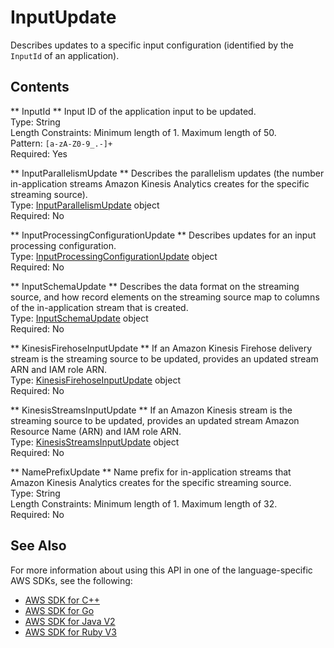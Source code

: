 # InputUpdate<a name="API_InputUpdate"></a>

Describes updates to a specific input configuration \(identified by the `InputId` of an application\)\. 

## Contents<a name="API_InputUpdate_Contents"></a>

 ** InputId **   <a name="analytics-Type-InputUpdate-InputId"></a>
Input ID of the application input to be updated\.  
Type: String  
Length Constraints: Minimum length of 1\. Maximum length of 50\.  
Pattern: `[a-zA-Z0-9_.-]+`   
Required: Yes

 ** InputParallelismUpdate **   <a name="analytics-Type-InputUpdate-InputParallelismUpdate"></a>
Describes the parallelism updates \(the number in\-application streams Amazon Kinesis Analytics creates for the specific streaming source\)\.  
Type: [InputParallelismUpdate](API_InputParallelismUpdate.md) object  
Required: No

 ** InputProcessingConfigurationUpdate **   <a name="analytics-Type-InputUpdate-InputProcessingConfigurationUpdate"></a>
Describes updates for an input processing configuration\.  
Type: [InputProcessingConfigurationUpdate](API_InputProcessingConfigurationUpdate.md) object  
Required: No

 ** InputSchemaUpdate **   <a name="analytics-Type-InputUpdate-InputSchemaUpdate"></a>
Describes the data format on the streaming source, and how record elements on the streaming source map to columns of the in\-application stream that is created\.  
Type: [InputSchemaUpdate](API_InputSchemaUpdate.md) object  
Required: No

 ** KinesisFirehoseInputUpdate **   <a name="analytics-Type-InputUpdate-KinesisFirehoseInputUpdate"></a>
If an Amazon Kinesis Firehose delivery stream is the streaming source to be updated, provides an updated stream ARN and IAM role ARN\.  
Type: [KinesisFirehoseInputUpdate](API_KinesisFirehoseInputUpdate.md) object  
Required: No

 ** KinesisStreamsInputUpdate **   <a name="analytics-Type-InputUpdate-KinesisStreamsInputUpdate"></a>
If an Amazon Kinesis stream is the streaming source to be updated, provides an updated stream Amazon Resource Name \(ARN\) and IAM role ARN\.  
Type: [KinesisStreamsInputUpdate](API_KinesisStreamsInputUpdate.md) object  
Required: No

 ** NamePrefixUpdate **   <a name="analytics-Type-InputUpdate-NamePrefixUpdate"></a>
Name prefix for in\-application streams that Amazon Kinesis Analytics creates for the specific streaming source\.  
Type: String  
Length Constraints: Minimum length of 1\. Maximum length of 32\.  
Required: No

## See Also<a name="API_InputUpdate_SeeAlso"></a>

For more information about using this API in one of the language\-specific AWS SDKs, see the following:
+  [AWS SDK for C\+\+](https://docs.aws.amazon.com/goto/SdkForCpp/kinesisanalytics-2015-08-14/InputUpdate) 
+  [AWS SDK for Go](https://docs.aws.amazon.com/goto/SdkForGoV1/kinesisanalytics-2015-08-14/InputUpdate) 
+  [AWS SDK for Java V2](https://docs.aws.amazon.com/goto/SdkForJavaV2/kinesisanalytics-2015-08-14/InputUpdate) 
+  [AWS SDK for Ruby V3](https://docs.aws.amazon.com/goto/SdkForRubyV3/kinesisanalytics-2015-08-14/InputUpdate) 